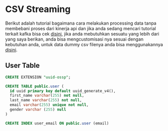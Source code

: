 # CSV Streaming

Berikut adalah tutorial bagaimana cara melakukan processing data tanpa membebani proses dari kinerja api dan jika anda sedang mencari tutorial terkait kafka bisa cek [disini](https://github.com/restuwahyu13/node-kafka), jika anda mebutuhkan sesuatu yang lebih dari yang saya berikan, anda bisa mengcustomisasi nya sesuai dengan kebutuhan anda, untuk data dummy csv filenya anda bisa menggunakannya [disini](https://www.rndgen.com/data-generator).


## User Table
```sql
CREATE EXTENSION "uuid-ossp";

CREATE TABLE public.user (
  id uuid primary key default uuid_generate_v4(),
  first_name varchar(255) not null,
  last_name varchar(255) not null,
  email varchar(255) unique not null,
  gender varchar (255) null
)

CREATE INDEX user_email ON public.user (email)
```